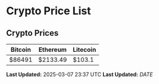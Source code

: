 # Crypto Price List

## Crypto Prices
| Bitcoin | Ethereum | Litecoin |
| ------- | -------- | -------- |
| $86491 | $2133.49 | $103.1 |
**Last Updated:** 2025-03-07 23:37 UTC
**Last Updated:** $DATE$
